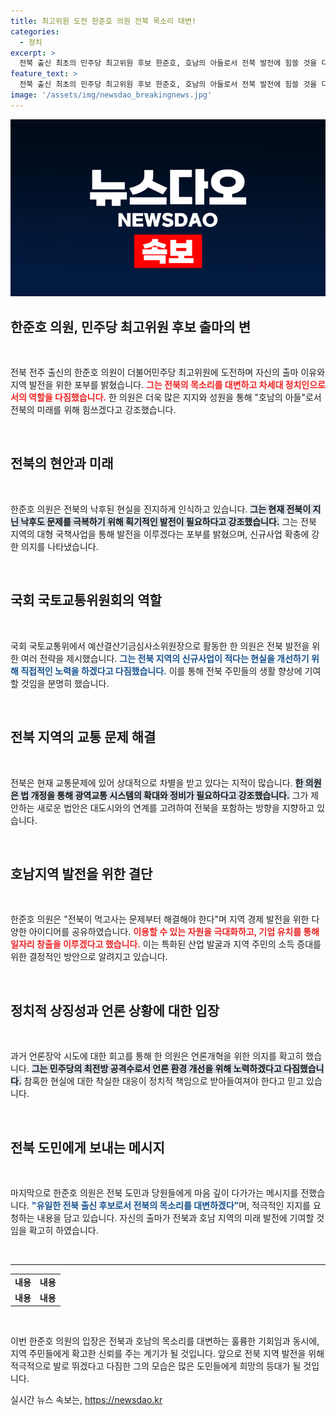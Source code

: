 ```yaml
---
title: 최고위원 도전 한준호 의원 전북 목소리 대변!
categories:
  - 정치
excerpt: >
  전북 출신 최초의 민주당 최고위원 후보 한준호, 호남의 아들로서 전북 발전에 힘쓸 것을 다짐하며 압도적 지지를 호소한다! 그의 필승 전략과 미래 비전을 통해 변화의 주역으로 나설 수 있을지 주목된다.
feature_text: >
  전북 출신 최초의 민주당 최고위원 후보 한준호, 호남의 아들로서 전북 발전에 힘쓸 것을 다짐하며 압도적 지지를 호소한다! 그의 필승 전략과 미래 비전을 통해 변화의 주역으로 나설 수 있을지 주목된다.
image: '/assets/img/newsdao_breakingnews.jpg'
---
```


<p><img src="/assets/img/newsdao_breakingnews.jpg" alt="pcversion 속보" /></p>

<h2 data-ke-size="size26">한준호 의원, 민주당 최고위원 후보 출마의 변</h2>

<p data-ke-size="size16">&nbsp;</p>  

<p>전북 전주 출신의 한준호 의원이 더불어민주당 최고위원에 도전하며 자신의 출마 이유와 지역 발전을 위한 포부를 밝혔습니다. <b><span style="color: #ee2323;">그는 전북의 목소리를 대변하고 차세대 정치인으로서의 역할을 다짐했습니다.</span></b> 한 의원은 더욱 많은 지지와 성원을 통해 "호남의 아들"로서 전북의 미래를 위해 힘쓰겠다고 강조했습니다. </p>

<p data-ke-size="size16">&nbsp;</p>  

<h2 data-ke-size="size26">전북의 현안과 미래</h2>

<p data-ke-size="size16">&nbsp;</p>  

<p>한준호 의원은 전북의 낙후된 현실을 진지하게 인식하고 있습니다. <b><span style="background-color: #21538527;">그는 현재 전북이 지닌 낙후도 문제를 극복하기 위해 획기적인 발전이 필요하다고 강조했습니다.</span></b> 그는 전북 지역의 대형 국책사업을 통해 발전을 이루겠다는 포부를 밝혔으며, 신규사업 확충에 강한 의지를 나타냈습니다. </p>

<p data-ke-size="size16">&nbsp;</p>  

<h2 data-ke-size="size26">국회 국토교통위원회의 역할</h2>

<p data-ke-size="size16">&nbsp;</p>  

<p>국회 국토교통위에서 예산결산기금심사소위원장으로 활동한 한 의원은 전북 발전을 위한 여러 전략을 제시했습니다. <b><span style="color: #1a5490;">그는 전북 지역의 신규사업이 적다는 현실을 개선하기 위해 직접적인 노력을 하겠다고 다짐했습니다.</span></b> 이를 통해 전북 주민들의 생활 향상에 기여할 것임을 분명히 했습니다. </p>

<p data-ke-size="size16">&nbsp;</p>  

<h2 data-ke-size="size26">전북 지역의 교통 문제 해결</h2>

<p data-ke-size="size16">&nbsp;</p>  

<p>전북은 현재 교통문제에 있어 상대적으로 차별을 받고 있다는 지적이 많습니다. <b><span style="background-color: #21538527;">한 의원은 법 개정을 통해 광역교통 시스템의 확대와 정비가 필요하다고 강조했습니다.</span></b> 그가 제안하는 새로운 법안은 대도시와의 연계를 고려하여 전북을 포함하는 방향을 지향하고 있습니다. </p>

<p data-ke-size="size16">&nbsp;</p>  

<h2 data-ke-size="size26">호남지역 발전을 위한 결단</h2>

<p data-ke-size="size16">&nbsp;</p>  

<p>한준호 의원은 "전북이 먹고사는 문제부터 해결해야 한다"며 지역 경제 발전을 위한 다양한 아이디어를 공유하였습니다. <b><span style="color: #ee2323;">이용할 수 있는 자원을 극대화하고, 기업 유치를 통해 일자리 창출을 이루겠다고 했습니다.</span></b> 이는 특화된 산업 발굴과 지역 주민의 소득 증대를 위한 결정적인 방안으로 알려지고 있습니다. </p>

<p data-ke-size="size16">&nbsp;</p>  

<h2 data-ke-size="size26">정치적 상징성과 언론 상황에 대한 입장</h2>

<p data-ke-size="size16">&nbsp;</p>  

<p>과거 언론장악 시도에 대한 회고를 통해 한 의원은 언론개혁을 위한 의지를 확고히 했습니다. <b><span style="background-color: #21538527;">그는 민주당의 최전방 공격수로서 언론 환경 개선을 위해 노력하겠다고 다짐했습니다.</span></b> 참혹한 현실에 대한 착실한 대응이 정치적 책임으로 받아들여져야 한다고 믿고 있습니다. </p>

<p data-ke-size="size16">&nbsp;</p>  

<h2 data-ke-size="size26">전북 도민에게 보내는 메시지</h2>

<p data-ke-size="size16">&nbsp;</p>  

<p>마지막으로 한준호 의원은 전북 도민과 당원들에게 마음 깊이 다가가는 메시지를 전했습니다. <b><span style="color: #1a5490;">"유일한 전북 출신 후보로서 전북의 목소리를 대변하겠다”</span></b>며, 적극적인 지지를 요청하는 내용을 담고 있습니다. 자신의 출마가 전북과 호남 지역의 미래 발전에 기여할 것임을 확고히 하였습니다. </p>

<p data-ke-size="size16">&nbsp;</p>  

<hr>  

<table style="width: 100%; border-collapse: collapse;">
    <tr>
        <td style="text-align: center; height: 17px;"><b>내용</b></td>
        <td style="text-align: center; height: 17px;"><b>내용</b></td>
    </tr>
    <tr>
        <td style="text-align: center; height: 17px;"><b>내용</b></td>
        <td style="text-align: center; height: 17px;"><b>내용</b></td>
    </tr>
</table>

<p data-ke-size="size16">&nbsp;</p>  

<p>이번 한준호 의원의 입장은 전북과 호남의 목소리를 대변하는 훌륭한 기회임과 동시에, 지역 주민들에게 확고한 신뢰를 주는 계기가 될 것입니다. 앞으로 전북 지역 발전을 위해 적극적으로 발로 뛰겠다고 다짐한 그의 모습은 많은 도민들에게 희망의 등대가 될 것입니다.</p>
실시간 뉴스 속보는, <a href="https://newsdao.kr" rel="dofollow">https://newsdao.kr</a>


